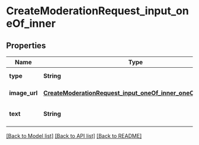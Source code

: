 # CreateModerationRequest_input_oneOf_inner
## Properties

| Name | Type | Description | Notes |
|------------ | ------------- | ------------- | -------------|
| **type** | **String** | Always &#x60;image_url&#x60;. | [default to null] |
| **image\_url** | [**CreateModerationRequest_input_oneOf_inner_oneOf_image_url**](CreateModerationRequest_input_oneOf_inner_oneOf_image_url.md) |  | [default to null] |
| **text** | **String** | A string of text to classify. | [default to null] |

[[Back to Model list]](../README.md#documentation-for-models) [[Back to API list]](../README.md#documentation-for-api-endpoints) [[Back to README]](../README.md)

